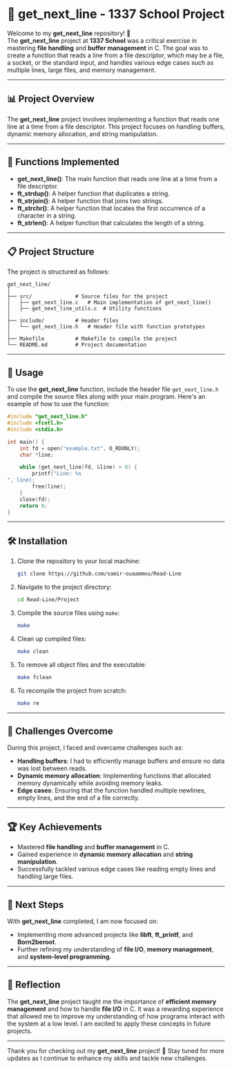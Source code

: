 
# 📝 **get_next_line - 1337 School Project**

Welcome to my **get_next_line** repository! 🚀  
The **get_next_line** project at **1337 School** was a critical exercise in mastering **file handling** and **buffer management** in C. The goal was to create a function that reads a line from a file descriptor, which may be a file, a socket, or the standard input, and handles various edge cases such as multiple lines, large files, and memory management.

---

## 📊 **Project Overview**

The **get_next_line** project involves implementing a function that reads one line at a time from a file descriptor. This project focuses on handling buffers, dynamic memory allocation, and string manipulation.

---

## 🔧 **Functions Implemented**

- **get_next_line()**: The main function that reads one line at a time from a file descriptor.
- **ft_strdup()**: A helper function that duplicates a string.
- **ft_strjoin()**: A helper function that joins two strings.
- **ft_strchr()**: A helper function that locates the first occurrence of a character in a string.
- **ft_strlen()**: A helper function that calculates the length of a string.

---

## 📋 **Project Structure**

The project is structured as follows:

```
get_next_line/
│
├── src/              # Source files for the project
│   ├── get_next_line.c   # Main implementation of get_next_line()
│   ├── get_next_line_utils.c  # Utility functions
│
├── include/          # Header files
│   └── get_next_line.h   # Header file with function prototypes
│
├── Makefile          # Makefile to compile the project
└── README.md         # Project documentation
```

---

## 📂 **Usage**

To use the **get_next_line** function, include the header file `get_next_line.h` and compile the source files along with your main program. Here's an example of how to use the function:

```c
#include "get_next_line.h"
#include <fcntl.h>
#include <stdio.h>

int main() {
    int fd = open("example.txt", O_RDONLY);
    char *line;

    while (get_next_line(fd, &line) > 0) {
        printf("Line: %s
", line);
        free(line);
    }
    close(fd);
    return 0;
}
```

---

## 🛠️ **Installation**

1. Clone the repository to your local machine:
   ```bash
   git clone https://github.com/samir-ouaammou/Read-Line
   ```

2. Navigate to the project directory:
   ```bash
   cd Read-Line/Project
   ```

3. Compile the source files using `make`:
   ```bash
   make
   ```

4. Clean up compiled files:
   ```bash
   make clean
   ```

5. To remove all object files and the executable:
   ```bash
   make fclean
   ```

6. To recompile the project from scratch:
   ```bash
   make re
   ```

---

## 🎯 **Challenges Overcome**

During this project, I faced and overcame challenges such as:
- **Handling buffers**: I had to efficiently manage buffers and ensure no data was lost between reads.
- **Dynamic memory allocation**: Implementing functions that allocated memory dynamically while avoiding memory leaks.
- **Edge cases**: Ensuring that the function handled multiple newlines, empty lines, and the end of a file correctly.

---

## 🏆 **Key Achievements**

- Mastered **file handling** and **buffer management** in C.
- Gained experience in **dynamic memory allocation** and **string manipulation**.
- Successfully tackled various edge cases like reading empty lines and handling large files.

---

## 🚀 **Next Steps**

With **get_next_line** completed, I am now focused on:
- Implementing more advanced projects like **libft**, **ft_printf**, and **Born2beroot**.
- Further refining my understanding of **file I/O**, **memory management**, and **system-level programming**.

---

## 🌟 **Reflection**

The **get_next_line** project taught me the importance of **efficient memory management** and how to handle **file I/O** in C. It was a rewarding experience that allowed me to improve my understanding of how programs interact with the system at a low level. I am excited to apply these concepts in future projects.

---

Thank you for checking out my **get_next_line** project! 🚀 Stay tuned for more updates as I continue to enhance my skills and tackle new challenges.
